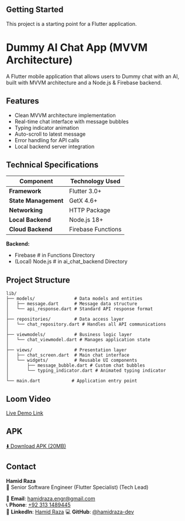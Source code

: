 
## Getting Started

This project is a starting point for a Flutter application.

# Dummy AI Chat App (MVVM Architecture)

A Flutter mobile application that allows users to  Dummy chat with an AI, built with MVVM architecture and a Node.js & Firebase backend.

## Features

- Clean MVVM architecture implementation
- Real-time chat interface with message bubbles
- Typing indicator animation
- Auto-scroll to latest message
- Error handling for API calls
- Local backend server integration

## Technical Specifications

| Component          | Technology Used         |
|--------------------|-------------------------|
| **Framework**      | Flutter 3.0+            |
| **State Management** | GetX 4.6+             |
| **Networking**     | HTTP Package  |
| **Local Backend**  | Node.js 18+  |
| **Cloud Backend**  | Firebase Functions      |


**Backend:**
- Firebase # in Functions Directory
- (Local) Node.js # in ai_chat_backend Directory

## Project Structure

```
lib/
├── models/               # Data models and entities
│   ├── message.dart      # Message data structure
│   └── api_response.dart # Standard API response format
│
├── repositories/         # Data access layer
│   └── chat_repository.dart # Handles all API communications
│
├── viewmodels/           # Business logic layer
│   └── chat_viewmodel.dart # Manages application state
│
├── views/                # Presentation layer
│   ├── chat_screen.dart  # Main chat interface
│   └── widgets/          # Reusable UI components
│       ├── message_bubble.dart # Custom chat bubbles
│       └── typing_indicator.dart # Animated typing indicator
│
└── main.dart            # Application entry point
```

## Loom Video
[Live Demo Link](https://www.loom.com/share/76bb546443084e0dacf9d3f98b34ef48)

## APK 
[⬇️ Download APK (20MB)](Dummy%20AI%hat%20App.apk)

## Contact
**Hamid Raza**  
📍 Senior Software Engineer (Flutter Specialist) (Tech Lead)

📧 **Email**: [hamidraza.engr@gmail.com](mailto:hamidraza.engr@gmail.com)  
📞 **Phone**: [+92 313 1489445](tel:+923131489445)  
🔗 **LinkedIn**: [Hamid Raza](https://www.linkedin.com/in/hamid-raza-a01780199) 
💻 **GitHub**: [@hamidraza-dev](https://github.com/Hamid-Raza-22)

